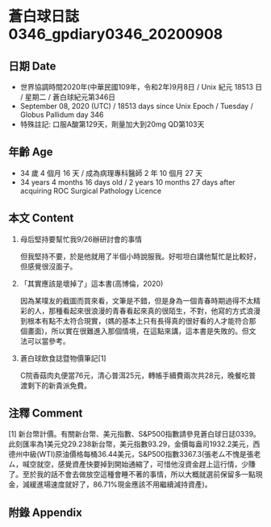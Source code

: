 [_metadata_:encoding]: - "utf-8"
[_metadata_:language]: - "zh-Hant-TW"
[_metadata_:fileformat]: - "markdown"
[_metadata_:MIME_type]: - "text/plain"
[_metadata_:markdown_version]: - "commonmark version 0.29"
[_metadata_:markdown_spec]: - "https://spec.commonmark.org/0.29/"

# 蒼白球日誌0346_gpdiary0346_20200908 #

## 日期 Date ##

* 世界協調時間2020年(中華民國109年，令和2年)9月8日 / Unix 紀元 18513 日 / 星期二 / 蒼白球紀元第346日
* September 08, 2020 (UTC) / 18513 days since Unix Epoch / Tuesday / Globus Pallidum day 346
* 特殊註記: 口服A酸第129天，劑量加大到20mg QD第103天

## 年齡 Age ##

* 34 歲 4 個月 16 天 / 成為病理專科醫師 2 年 10 個月 27 天
* 34 years 4 months 16 days old / 2 years 10 months 27 days after acquiring ROC Surgical Pathology Licence

## 本文 Content ##

1. 母后堅持要幫忙我9/26辦研討會的事情

    但我堅持不要，於是他就用了半個小時說服我。好啦坦白講他幫忙是比較好，但感覺很沒面子。

2. 「其實應該是壞掉了」這本書(高博倫，2020)

    因為某噗友的截圖而買來看，文筆是不錯，但是身為一個青春時期過得不太精彩的人，那種看起來很浪漫的青春看起來真的很陌生，不對，他寫的方式浪漫到根本有點不太符合現實，(媽的基本上只有長得真的很好看的人才能符合那個畫面)，所以實在很難進入那個情境，在這點來講，這本書是失敗的。但文法可以當參考。

3. 蒼白球飲食誌暨物價筆記[1]

    C院香菇肉丸便當76元，清心普洱25元，轉帳手續費兩次共28元，晚餐吃普渡剩下的新貴派免費。

## 注釋 Comment ##

[1] 新台幣計價。有關新台幣、美元指數、S&P500指數請參見蒼白球日誌0339。此刻匯率為1美元兌29.238新台幣，美元指數93.29，金價每盎司1932.2美元，西德州中級(WTI)原油價格每桶36.44美元，S&P500指數3367.3(張老ㄙ不愧是張老ㄙ，喊空就空，感覺資產快要掉到開始通縮了，可惜他沒資金趕上這行情，少賺了。至於我的話不會去做放空這種會睡不著的事情，所以大概就選前保留多一點現金，減緩進場速度就好了，86.71%現金應該不用繼續減持資產)。

## 附錄 Appendix ##

